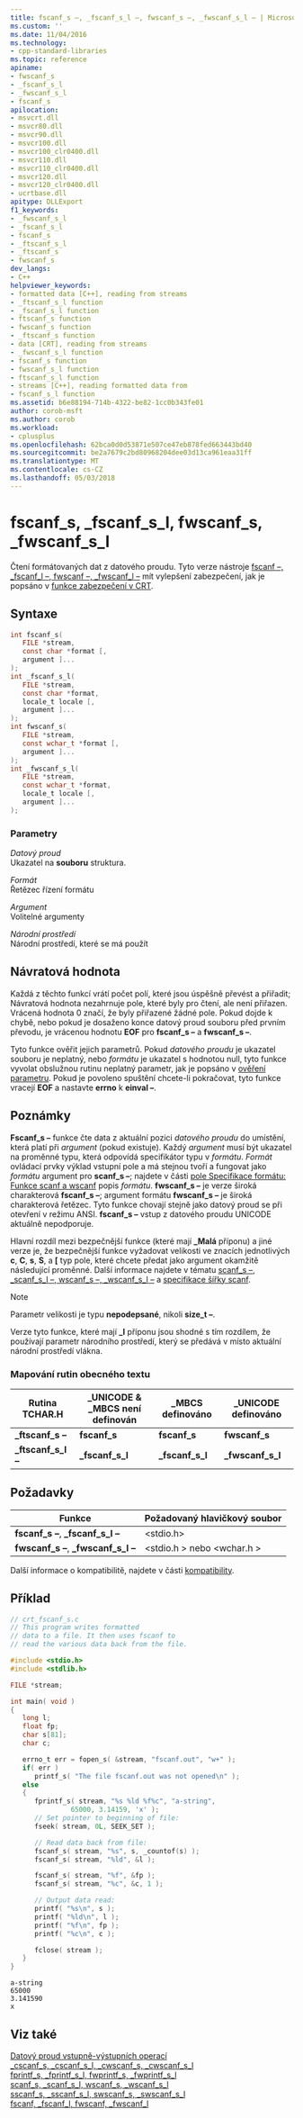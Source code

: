 ```yaml
---
title: fscanf_s –, _fscanf_s_l –, fwscanf_s –, _fwscanf_s_l – | Microsoft Docs
ms.custom: ''
ms.date: 11/04/2016
ms.technology:
- cpp-standard-libraries
ms.topic: reference
apiname:
- fwscanf_s
- _fscanf_s_l
- _fwscanf_s_l
- fscanf_s
apilocation:
- msvcrt.dll
- msvcr80.dll
- msvcr90.dll
- msvcr100.dll
- msvcr100_clr0400.dll
- msvcr110.dll
- msvcr110_clr0400.dll
- msvcr120.dll
- msvcr120_clr0400.dll
- ucrtbase.dll
apitype: DLLExport
f1_keywords:
- _fwscanf_s_l
- _fscanf_s_l
- fscanf_s
- _ftscanf_s_l
- _ftscanf_s
- fwscanf_s
dev_langs:
- C++
helpviewer_keywords:
- formatted data [C++], reading from streams
- _ftscanf_s_l function
- _fscanf_s_l function
- ftscanf_s function
- fwscanf_s function
- _ftscanf_s function
- data [CRT], reading from streams
- _fwscanf_s_l function
- fscanf_s function
- fwscanf_s_l function
- ftscanf_s_l function
- streams [C++], reading formatted data from
- fscanf_s_l function
ms.assetid: b6e88194-714b-4322-be82-1cc0b343fe01
author: corob-msft
ms.author: corob
ms.workload:
- cplusplus
ms.openlocfilehash: 62bca0d0d53871e507ce47eb878fed663443bd40
ms.sourcegitcommit: be2a7679c2bd80968204dee03d13ca961eaa31ff
ms.translationtype: MT
ms.contentlocale: cs-CZ
ms.lasthandoff: 05/03/2018
---
```

# <a name="fscanfs-fscanfsl-fwscanfs-fwscanfsl"></a>fscanf_s, _fscanf_s_l, fwscanf_s, _fwscanf_s_l

Čtení formátovaných dat z datového proudu. Tyto verze nástroje [fscanf –, _fscanf_l –, fwscanf –, _fwscanf_l –](fscanf-fscanf-l-fwscanf-fwscanf-l.md) mít vylepšení zabezpečení, jak je popsáno v [funkce zabezpečení v CRT](../../c-runtime-library/security-features-in-the-crt.md).

## <a name="syntax"></a>Syntaxe

```C
int fscanf_s(
   FILE *stream,
   const char *format [,
   argument ]...
);
int _fscanf_s_l(
   FILE *stream,
   const char *format,
   locale_t locale [,
   argument ]...
);
int fwscanf_s(
   FILE *stream,
   const wchar_t *format [,
   argument ]...
);
int _fwscanf_s_l(
   FILE *stream,
   const wchar_t *format,
   locale_t locale [,
   argument ]...
);
```

### <a name="parameters"></a>Parametry

*Datový proud*<br/>
Ukazatel na **souboru** struktura.

*Formát*<br/>
Řetězec řízení formátu

*Argument*<br/>
Volitelné argumenty

*Národní prostředí*<br/>
Národní prostředí, které se má použít

## <a name="return-value"></a>Návratová hodnota

Každá z těchto funkcí vrátí počet polí, které jsou úspěšně převést a přiřadit; Návratová hodnota nezahrnuje pole, které byly pro čtení, ale není přiřazen. Vrácená hodnota 0 značí, že byly přiřazené žádné pole. Pokud dojde k chybě, nebo pokud je dosaženo konce datový proud souboru před prvním převodu, je vrácenou hodnotu **EOF** pro **fscanf_s –** a **fwscanf_s –**.

Tyto funkce ověřit jejich parametrů. Pokud *datového proudu* je ukazatel souboru je neplatný, nebo *formátu* je ukazatel s hodnotou null, tyto funkce vyvolat obslužnou rutinu neplatný parametr, jak je popsáno v [ověření parametru](../../c-runtime-library/parameter-validation.md). Pokud je povoleno spuštění chcete-li pokračovat, tyto funkce vracejí **EOF** a nastavte **errno** k **einval –**.

## <a name="remarks"></a>Poznámky

**Fscanf_s –** funkce čte data z aktuální pozici *datového proudu* do umístění, která platí při *argument* (pokud existuje). Každý *argument* musí být ukazatel na proměnné typu, která odpovídá specifikátor typu v *formátu*. *Formát* ovládací prvky výklad vstupní pole a má stejnou tvoří a fungovat jako *formátu* argument pro **scanf_s –**; najdete v části [pole Specifikace formátu: Funkce scanf a wscanf](../../c-runtime-library/format-specification-fields-scanf-and-wscanf-functions.md) popis *formátu*.  **fwscanf_s –** je verze široká charakterová **fscanf_s –**; argument formátu **fwscanf_s –** je široká charakterová řetězec. Tyto funkce chovají stejně jako datový proud se při otevření v režimu ANSI. **fscanf_s –** vstup z datového proudu UNICODE aktuálně nepodporuje.

Hlavní rozdíl mezi bezpečnější funkce (které mají **_Malá** příponu) a jiné verze je, že bezpečnější funkce vyžadovat velikosti ve znacích jednotlivých **c**, **C**, **s**, **S**, a **[** typ pole, které chcete předat jako argument okamžitě následující proměnné. Další informace najdete v tématu [scanf_s –, _scanf_s_l –, wscanf_s –, _wscanf_s_l –](scanf-s-scanf-s-l-wscanf-s-wscanf-s-l.md) a [specifikace šířky scanf](../../c-runtime-library/scanf-width-specification.md).

> [!NOTE]
> Parametr velikosti je typu **nepodepsané**, nikoli **size_t –**.

Verze tyto funkce, které mají **_l** příponu jsou shodné s tím rozdílem, že používají parametr národního prostředí, který se předává v místo aktuální národní prostředí vlákna.

### <a name="generic-text-routine-mappings"></a>Mapování rutin obecného textu

|Rutina TCHAR.H|_UNICODE & _MBCS není definován|_MBCS definováno|_UNICODE definováno|
|---------------------|------------------------------------|--------------------|-----------------------|
|**_ftscanf_s –**|**fscanf_s**|**fscanf_s**|**fwscanf_s**|
|**_ftscanf_s_l –**|**_fscanf_s_l**|**_fscanf_s_l**|**_fwscanf_s_l**|

## <a name="requirements"></a>Požadavky

|Funkce|Požadovaný hlavičkový soubor|
|--------------|---------------------|
|**fscanf_s –**, **_fscanf_s_l –**|\<stdio.h>|
|**fwscanf_s –**, **_fwscanf_s_l –**|\<stdio.h > nebo \<wchar.h >|

Další informace o kompatibilitě, najdete v části [kompatibility](../../c-runtime-library/compatibility.md).

## <a name="example"></a>Příklad

```C
// crt_fscanf_s.c
// This program writes formatted
// data to a file. It then uses fscanf to
// read the various data back from the file.

#include <stdio.h>
#include <stdlib.h>

FILE *stream;

int main( void )
{
   long l;
   float fp;
   char s[81];
   char c;

   errno_t err = fopen_s( &stream, "fscanf.out", "w+" );
   if( err )
      printf_s( "The file fscanf.out was not opened\n" );
   else
   {
      fprintf_s( stream, "%s %ld %f%c", "a-string",
               65000, 3.14159, 'x' );
      // Set pointer to beginning of file:
      fseek( stream, 0L, SEEK_SET );

      // Read data back from file:
      fscanf_s( stream, "%s", s, _countof(s) );
      fscanf_s( stream, "%ld", &l );

      fscanf_s( stream, "%f", &fp );
      fscanf_s( stream, "%c", &c, 1 );

      // Output data read:
      printf( "%s\n", s );
      printf( "%ld\n", l );
      printf( "%f\n", fp );
      printf( "%c\n", c );

      fclose( stream );
   }
}
```

```Output
a-string
65000
3.141590
x
```

## <a name="see-also"></a>Viz také

[Datový proud vstupně-výstupních operací](../../c-runtime-library/stream-i-o.md)<br/>
[_cscanf_s, _cscanf_s_l, _cwscanf_s, _cwscanf_s_l](cscanf-s-cscanf-s-l-cwscanf-s-cwscanf-s-l.md)<br/>
[fprintf_s, _fprintf_s_l, fwprintf_s, _fwprintf_s_l](fprintf-s-fprintf-s-l-fwprintf-s-fwprintf-s-l.md)<br/>
[scanf_s, _scanf_s_l, wscanf_s, _wscanf_s_l](scanf-s-scanf-s-l-wscanf-s-wscanf-s-l.md)<br/>
[sscanf_s, _sscanf_s_l, swscanf_s, _swscanf_s_l](sscanf-s-sscanf-s-l-swscanf-s-swscanf-s-l.md)<br/>
[fscanf, _fscanf_l, fwscanf, _fwscanf_l](fscanf-fscanf-l-fwscanf-fwscanf-l.md)<br/>
